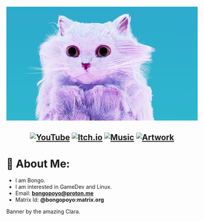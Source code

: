 <div align="center">

<p align="center">
<img src="clara-ki-billi.jpg" alt="Clara's Cat" title="Title" height="300" >
</p>


[![YouTube](https://img.shields.io/badge/YouTube-Channel-red?style=flat-rounded&logo=youtube&logoColor=white)](https://www.youtube.com/@bongopoyo)
[![Itch.io](https://img.shields.io/badge/Itch.io-Page-orange?style=flat-rounded&logo=itch.io&logoColor=white)](https://bongopoyo.itch.io)
[![Music](https://img.shields.io/badge/Music-Github%20Repo-1DB954?style=flat-rounded&logo=github&logoColor=white)](https://github.com/BongoPoyo/music)
[![Artwork](https://img.shields.io/badge/Artwork-Github%20Repo-FF5C93?style=flat-rounded&logo=github&logoColor=white)](https://github.com/BongoPoyo/AsepriteArtwork)
---
</div>

# 💫 About Me:
- I am Bongo.
- I am interested in GameDev and Linux.
- Email: **bongopoyo@proton.me**
- Matrix Id: **@bongopoyo:matrix.org**


Banner by the amazing Clara.

<!---
HashirShazad/HashirShazad is a ✨ special ✨ repository because its `README.md` (this file) appears on your GitHub profile.
You can click the Preview link to take a look at your changes.
--->
